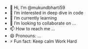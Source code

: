 - 👋 Hi, I’m @mukundbharti59
- 👀 I’m interested in deep dive in code 
- 🌱 I’m currently learning 
- 💞️ I’m looking to collaborate on ...
- 📫 How to reach me ...
- 😄 Pronouns: ...
- ⚡ Fun fact: Keep calm Work Hard

<!---
mukundbharti59/mukundbharti59 is a ✨ special ✨ repository because its `README.md` (this file) appears on your GitHub profile.
You can click the Preview link to take a look at your changes.
--->
